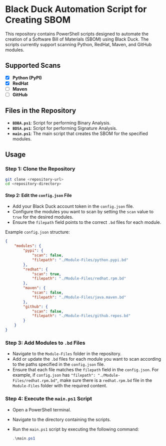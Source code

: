 # Black Duck Automation Script for Creating SBOM

This repository contains PowerShell scripts designed to automate the creation of a Software Bill of Materials (SBOM) using Black Duck. The scripts currently support scanning Python, RedHat, Maven, and GitHub modules.

## Supported Scans

- [x] **Python (PyPI)**
- [x] **RedHat**
- [ ] **Maven**
- [ ] **GitHub**

## Files in the Repository

- **`BDBA.ps1`**: Script for performing Binary Analysis.
- **`BDSA.ps1`**: Script for performing Signature Analysis.
- **`main.ps1`**: The main script that creates the SBOM for the specified modules.

## Usage

### Step 1: Clone the Repository

```sh
git clone <repository-url>
cd <repository-directory>
```
#### Step 2: Edit the `config.json` File

- Add your Black Duck account token in the `config.json` file.
- Configure the modules you want to scan by setting the `scan` value to `true` for the desired modules.
- Ensure the `filepath` field points to the correct `.bd` files for each module.

Example `config.json` structure:

```json
{
    "modules": {
        "pypi": {
            "scan": false,
            "filepath": "./Module-Files/python.pypi.bd"
        },
        "redhat": {
            "scan": true,
            "filepath": "./Module-Files/redhat.rpm.bd"
        },
        "maven": {
            "scan": false,
            "filepath": "./Module-Files/java.maven.bd"
        },
        "github": {
            "scan": false,
            "filepath": "./Module-Files/github.repos.bd"
        }
    }
}
```

### Step 3: Add Modules to `.bd` Files

- Navigate to the `Module-Files` folder in the repository.
- Add or update the `.bd` files for each module you want to scan according to the paths specified in the `config.json` file.
- Ensure that each file matches the `filepath` field in the `config.json`. For example, if `config.json` has `"filepath": "./Module-Files/redhat.rpm.bd"`, make sure there is a `redhat.rpm.bd` file in the `Module-Files` folder with the required content.

### Step 4: Execute the `main.ps1` Script

- Open a PowerShell terminal.
- Navigate to the directory containing the scripts.
- Run the `main.ps1` script by executing the following command:

  ```powershell
  .\main.ps1

